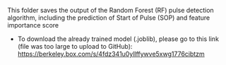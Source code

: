 This folder saves the output of the Random Forest (RF) pulse detection algorithm, including the prediction of Start of Pulse (SOP) and feature importance score
- To download the already trained model (.joblib), please go to this link (file was too large to upload to GitHub): https://berkeley.box.com/s/4fdz341u0yllffywve5xwg1776cibtzm
